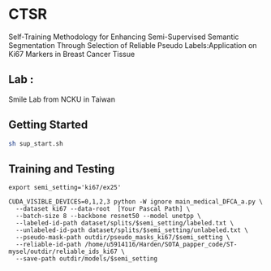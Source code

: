 # CTSR
Self-Training Methodology for Enhancing
Semi-Supervised Semantic Segmentation Through
Selection of Reliable Pseudo Labels:Application on
Ki67 Markers in Breast Cancer Tissue

## Lab :
Smile Lab from NCKU in Taiwan

## Getting Started

```sh
sh sup_start.sh
```

## Training and Testing
```
export semi_setting='ki67/ex25'

CUDA_VISIBLE_DEVICES=0,1,2,3 python -W ignore main_medical_DFCA_a.py \
  --dataset ki67 --data-root  [Your Pascal Path] \
  --batch-size 8 --backbone resnet50 --model unetpp \
  --labeled-id-path dataset/splits/$semi_setting/labeled.txt \
  --unlabeled-id-path dataset/splits/$semi_setting/unlabeled.txt \
  --pseudo-mask-path outdir/pseudo_masks_ki67/$semi_setting \
  --reliable-id-path /home/u5914116/Harden/SOTA_papper_code/ST-mysel/outdir/reliable_ids_ki67 \
  --save-path outdir/models/$semi_setting   
```
